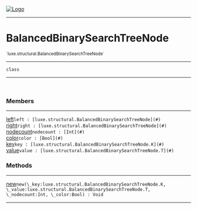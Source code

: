 
[![Logo](../../../images/logo.png)](../../../api/index.html)

---



<h1>BalancedBinarySearchTreeNode</h1>
<small>`luxe.structural.BalancedBinarySearchTreeNode`</small>



---

`class`

---

&nbsp;
&nbsp;



<h3>Members</h3> <hr/><span class="member apipage">
                <a name="left"><a class="lift" href="#left">left</a></a><code class="signature apipage">left : [luxe.structural.BalancedBinarySearchTreeNode](#)</code><br/></span>
            <span class="small_desc_flat"></span><span class="member apipage">
                <a name="right"><a class="lift" href="#right">right</a></a><code class="signature apipage">right : [luxe.structural.BalancedBinarySearchTreeNode](#)</code><br/></span>
            <span class="small_desc_flat"></span><span class="member apipage">
                <a name="nodecount"><a class="lift" href="#nodecount">nodecount</a></a><code class="signature apipage">nodecount : [Int](#)</code><br/></span>
            <span class="small_desc_flat"></span><span class="member apipage">
                <a name="color"><a class="lift" href="#color">color</a></a><code class="signature apipage">color : [Bool](#)</code><br/></span>
            <span class="small_desc_flat"></span><span class="member apipage">
                <a name="key"><a class="lift" href="#key">key</a></a><code class="signature apipage">key : [luxe.structural.BalancedBinarySearchTreeNode.K](#)</code><br/></span>
            <span class="small_desc_flat"></span><span class="member apipage">
                <a name="value"><a class="lift" href="#value">value</a></a><code class="signature apipage">value : [luxe.structural.BalancedBinarySearchTreeNode.T](#)</code><br/></span>
            <span class="small_desc_flat"></span>





<h3>Methods</h3> <hr/><span class="method apipage">
            <a name="new"><a class="lift" href="#new">new</a></a><code class="signature apipage">new(\_key:luxe.structural.BalancedBinarySearchTreeNode.K<span></span>, \_value:luxe.structural.BalancedBinarySearchTreeNode.T<span></span>, \_nodecount:Int<span></span>, \_color:Bool<span></span>) : Void</code><br/><span class="small_desc_flat"></span>
        </span>
    





---

&nbsp;
&nbsp;
&nbsp;
&nbsp;